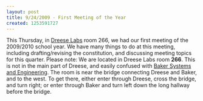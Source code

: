 ```yaml
---
layout: post
title: 9/24/2009 - First Meeting of the Year
created: 1253591727
---
```

This Thursday, in [Dreese Labs](http://www.osu.edu/map/building.php?building=279) room 266, we had our first meeting of the 2009/2010 school year. We have many things to do at this meeting, including drafting/revising the constitution, and discussing meeting topics for this quarter. Please note: We are located in Dreese Labs room **266**. This is not in the main part of Dreese, and easily confused with [Baker Systems and Engineering](http://www.osu.edu/map/building.php?building=280). The room is near the bridge connecting Dreese and Baker, and to the west. To get there, either enter through Dreese, cross the bridge, and turn right; or enter through Baker and turn left down the long hallway before the bridge.
